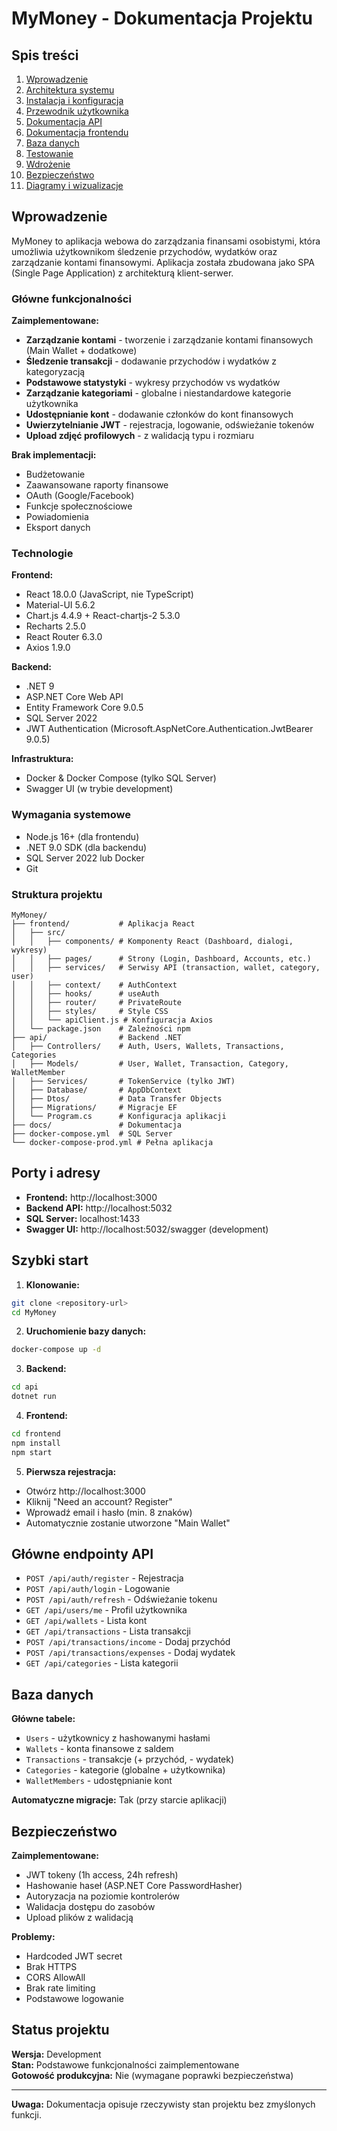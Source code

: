 # MyMoney - Dokumentacja Projektu

## Spis treści

1. [Wprowadzenie](#wprowadzenie)
2. [Architektura systemu](architektura.md)
3. [Instalacja i konfiguracja](instalacja.md)
4. [Przewodnik użytkownika](przewodnik-uzytkownika.md)
5. [Dokumentacja API](api.md)
6. [Dokumentacja frontendu](frontend.md)
7. [Baza danych](baza-danych.md)
8. [Testowanie](testowanie.md)
9. [Wdrożenie](wdrozenie.md)
10. [Bezpieczeństwo](bezpieczenstwo.md)
11. [Diagramy i wizualizacje](diagramy.md)

## Wprowadzenie

MyMoney to aplikacja webowa do zarządzania finansami osobistymi, która umożliwia użytkownikom śledzenie przychodów, wydatków oraz zarządzanie kontami finansowymi. Aplikacja została zbudowana jako SPA (Single Page Application) z architekturą klient-serwer.

### Główne funkcjonalności

**Zaimplementowane:**
- **Zarządzanie kontami** - tworzenie i zarządzanie kontami finansowych (Main Wallet + dodatkowe)
- **Śledzenie transakcji** - dodawanie przychodów i wydatków z kategoryzacją
- **Podstawowe statystyki** - wykresy przychodów vs wydatków
- **Zarządzanie kategoriami** - globalne i niestandardowe kategorie użytkownika
- **Udostępnianie kont** - dodawanie członków do kont finansowych
- **Uwierzytelnianie JWT** - rejestracja, logowanie, odświeżanie tokenów
- **Upload zdjęć profilowych** - z walidacją typu i rozmiaru

**Brak implementacji:**
- Budżetowanie
- Zaawansowane raporty finansowe
- OAuth (Google/Facebook)
- Funkcje społecznościowe
- Powiadomienia
- Eksport danych

### Technologie

**Frontend:**
- React 18.0.0 (JavaScript, nie TypeScript)
- Material-UI 5.6.2
- Chart.js 4.4.9 + React-chartjs-2 5.3.0
- Recharts 2.5.0
- React Router 6.3.0
- Axios 1.9.0

**Backend:**
- .NET 9
- ASP.NET Core Web API
- Entity Framework Core 9.0.5
- SQL Server 2022
- JWT Authentication (Microsoft.AspNetCore.Authentication.JwtBearer 9.0.5)

**Infrastruktura:**
- Docker & Docker Compose (tylko SQL Server)
- Swagger UI (w trybie development)

### Wymagania systemowe

- Node.js 16+ (dla frontendu)
- .NET 9.0 SDK (dla backendu)
- SQL Server 2022 lub Docker
- Git

### Struktura projektu

```
MyMoney/
├── frontend/           # Aplikacja React
│   ├── src/
│   │   ├── components/ # Komponenty React (Dashboard, dialogi, wykresy)
│   │   ├── pages/      # Strony (Login, Dashboard, Accounts, etc.)
│   │   ├── services/   # Serwisy API (transaction, wallet, category, user)
│   │   ├── context/    # AuthContext
│   │   ├── hooks/      # useAuth
│   │   ├── router/     # PrivateRoute
│   │   ├── styles/     # Style CSS
│   │   └── apiClient.js # Konfiguracja Axios
│   └── package.json    # Zależności npm
├── api/                # Backend .NET
│   ├── Controllers/    # Auth, Users, Wallets, Transactions, Categories
│   ├── Models/         # User, Wallet, Transaction, Category, WalletMember
│   ├── Services/       # TokenService (tylko JWT)
│   ├── Database/       # AppDbContext
│   ├── Dtos/           # Data Transfer Objects
│   ├── Migrations/     # Migracje EF
│   └── Program.cs      # Konfiguracja aplikacji
├── docs/               # Dokumentacja
├── docker-compose.yml  # SQL Server
└── docker-compose-prod.yml # Pełna aplikacja
```

## Porty i adresy

- **Frontend:** http://localhost:3000
- **Backend API:** http://localhost:5032
- **SQL Server:** localhost:1433
- **Swagger UI:** http://localhost:5032/swagger (development)

## Szybki start

1. **Klonowanie:**
```bash
git clone <repository-url>
cd MyMoney
```

2. **Uruchomienie bazy danych:**
```bash
docker-compose up -d
```

3. **Backend:**
```bash
cd api
dotnet run
```

4. **Frontend:**
```bash
cd frontend
npm install
npm start
```

5. **Pierwsza rejestracja:**
- Otwórz http://localhost:3000
- Kliknij "Need an account? Register"
- Wprowadź email i hasło (min. 8 znaków)
- Automatycznie zostanie utworzone "Main Wallet"

## Główne endpointy API

- `POST /api/auth/register` - Rejestracja
- `POST /api/auth/login` - Logowanie
- `POST /api/auth/refresh` - Odświeżanie tokenu
- `GET /api/users/me` - Profil użytkownika
- `GET /api/wallets` - Lista kont
- `GET /api/transactions` - Lista transakcji
- `POST /api/transactions/income` - Dodaj przychód
- `POST /api/transactions/expenses` - Dodaj wydatek
- `GET /api/categories` - Lista kategorii

## Baza danych

**Główne tabele:**
- `Users` - użytkownicy z hashowanymi hasłami
- `Wallets` - konta finansowe z saldem
- `Transactions` - transakcje (+ przychód, - wydatek)
- `Categories` - kategorie (globalne + użytkownika)
- `WalletMembers` - udostępnianie kont

**Automatyczne migracje:** Tak (przy starcie aplikacji)

## Bezpieczeństwo

**Zaimplementowane:**
- JWT tokeny (1h access, 24h refresh)
- Hashowanie haseł (ASP.NET Core PasswordHasher)
- Autoryzacja na poziomie kontrolerów
- Walidacja dostępu do zasobów
- Upload plików z walidacją

**Problemy:**
- Hardcoded JWT secret
- Brak HTTPS
- CORS AllowAll
- Brak rate limiting
- Podstawowe logowanie

## Status projektu

**Wersja:** Development  
**Stan:** Podstawowe funkcjonalności zaimplementowane  
**Gotowość produkcyjna:** Nie (wymagane poprawki bezpieczeństwa)

---

**Uwaga:** Dokumentacja opisuje rzeczywisty stan projektu bez zmyślonych funkcji.

